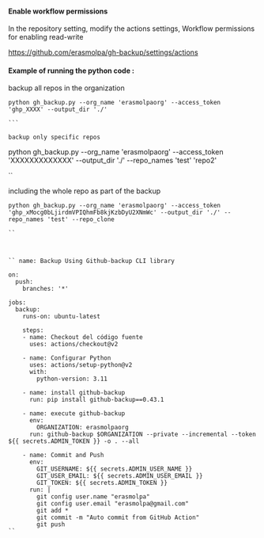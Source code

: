 #### Enable workflow permissions 
In the repository setting, modify the actions settings, Workflow permissions for enabling read-write 

https://github.com/erasmolpa/gh-backup/settings/actions

#### Example of running the python code :

backup all repos in the organization 

````
python gh_backup.py --org_name 'erasmolpaorg' --access_token 'ghp_XXXX' --output_dir './'

```

backup only specific repos 

````
python gh_backup.py --org_name 'erasmolpaorg' --access_token 'XXXXXXXXXXXXX' --output_dir './' --repo_names 'test' 'repo2'

``

including the whole repo as part of the backup
````
python gh_backup.py --org_name 'erasmolpaorg' --access_token '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' --output_dir './' --repo_names 'test' --repo_clone

``



`` name: Backup Using Github-backup CLI library

on:
  push:
    branches: '*'

jobs:
  backup:
    runs-on: ubuntu-latest

    steps:
    - name: Checkout del código fuente
      uses: actions/checkout@v2

    - name: Configurar Python
      uses: actions/setup-python@v2
      with:
        python-version: 3.11

    - name: install github-backup
      run: pip install github-backup==0.43.1

    - name: execute github-backup
      env:
        ORGANIZATION: erasmolpaorg
      run: github-backup $ORGANIZATION --private --incremental --token ${{ secrets.ADMIN_TOKEN }} -o . --all
   
    - name: Commit and Push
      env:
        GIT_USERNAME: ${{ secrets.ADMIN_USER_NAME }}
        GIT_USER_EMAIL: ${{ secrets.ADMIN_USER_EMAIL }}
        GIT_TOKEN: ${{ secrets.ADMIN_TOKEN }}
      run: |
        git config user.name "erasmolpa"
        git config user.email "erasmolpa@gmail.com"
        git add *
        git commit -m "Auto commit from GitHub Action"
        git push
``
